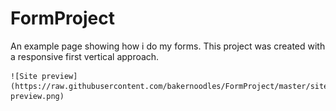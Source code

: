 # FormProject
An example page showing how i do my forms. This project was created with a responsive first vertical approach.

	![Site preview](https://raw.githubusercontent.com/bakernoodles/FormProject/master/site-preview.png)
